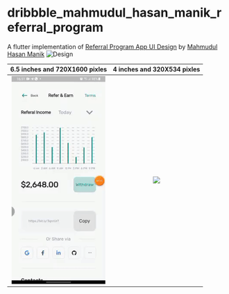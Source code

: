 # dribbble_mahmudul_hasan_manik_referral_program

A flutter implementation of [Referral Program App UI Design](https://dribbble.com/shots/15779524-Referral-Program-App-UI-Design) by [Mahmudul Hasan Manik](https://dribbble.com/mhmanik02)
![Design](https://cdn.dribbble.com/users/2276161/screenshots/15779524/media/2ab6c8b69ab0e9d1aaceda544cebf01f.png)

6.5 inches and 720X1600 pixles|  4 inches and 320X534 pixles
:----------------------------:|:---------------------------:
![](larger_screen.gif)        |  ![](smaller_screen.gif) 


